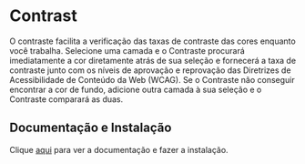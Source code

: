 # Contrast

O contraste facilita a verificação das taxas de contraste das cores enquanto você trabalha. Selecione uma camada e o Contraste procurará imediatamente a cor diretamente atrás de sua seleção e fornecerá a taxa de contraste junto com os níveis de aprovação e reprovação das Diretrizes de Acessibilidade de Conteúdo da Web (WCAG). Se o Contraste não conseguir encontrar a cor de fundo, adicione outra camada à sua seleção e o Contraste comparará as duas.

## Documentação e Instalação

Clique [aqui](https://www.figma.com/community/plugin/748533339900865323) para ver a documentação e fazer a instalação.
